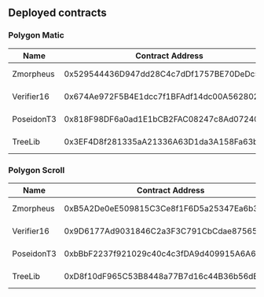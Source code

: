 
## Deployed contracts
### Polygon Matic

| Name | Contract Address | Status |
| ---- | ---- | --- |
| Zmorpheus| 0x529544436D947dd28C4c7dDf1757BE70DeDc57a9 | Not Yet |
|  Verifier16  |  0x674Ae972F5B4E1dcc7f1BFAdf14dc00A5628026a  | Not Yet |
|  PoseidonT3  |  0x818F98DF6a0ad1E1bCB2FAC08247c8Ad0724013d  | Not Yet |
| TreeLib|0x3EF4D8f281335aA21336A63D1da3A158Fa63b9CC | Not Yet |

### Polygon Scroll

| Name | Contract Address | Status |
| ---- | ---- | --- |
| Zmorpheus| 0xB5A2De0eE509815C3Ce8f1F6D5a25347Ea6b3e24 | Not Yet |
|  Verifier16  |  0x9D6177Ad9031846C2a3F3C791CbCdae87565E962  | Not Yet |
|  PoseidonT3  |  0xbBbF2237f921029c40c4c3fDA9d409915A6A6606  | Not Yet |
| TreeLib|0xD8f10dF965C53B8448a77B7d16c44B36b56dE095 | Not Yet |